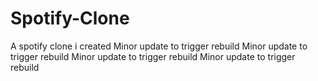 # Spotify-Clone
A spotify clone i created 
Minor update to trigger rebuild
Minor update to trigger rebuild
Minor update to trigger rebuild
Minor update to trigger rebuild
